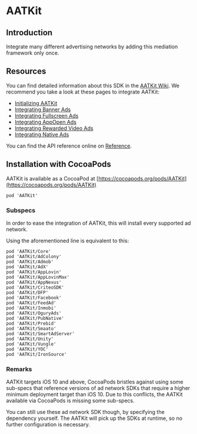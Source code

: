 # AATKit

## Introduction

Integrate many different advertising networks by adding this mediation
framework only once.

## Resources

You can find detailed information about this SDK in the
[AATKit Wiki](https://bitbucket.org/addapptr/aatkit-ios/wiki/Documentation).
We recommend you take a look at these pages to integrate AATKit:

* [Initializing AATKit](https://aatkit.gitbook.io/ios-integration/start/initialization)
* [Integrating Banner Ads](https://aatkit.gitbook.io/ios-integration/formats/banner)
* [Integrating Fullscreen Ads](https://aatkit.gitbook.io/ios-integration/formats/fullscreen-interstitial)
* [Integrating AppOpen Ads](https://aatkit.gitbook.io/ios-integration/formats/appopen-google)
* [Integrating Rewarded Video Ads](https://aatkit.gitbook.io/ios-integration/formats/rewarded-video)
* [Integrating Native Ads](https://aatkit.gitbook.io/ios-integration/formats/native-ad)

You can find the API reference online on [Reference](https://aatkit.gitbook.io/ios-integration/other/reference).

## Installation with CocoaPods

AATKit is available as a CocoaPod at [https://cocoapods.org/pods/AATKit](https://cocoapods.org/pods/AATKit)

    pod 'AATKit'

### Subspecs

In order to ease the integration of AATKit, this will install every
supported ad network. 

Using the aforementioned line is equivalent to this:

    pod 'AATKit/Core'
    pod 'AATKit/AdColony'
    pod 'AATKit/Admob'
    pod 'AATKit/AdX'
    pod 'AATKit/AppLovin'
    pod 'AATKit/AppLovinMax'
    pod 'AATKit/AppNexus'
    pod 'AATKit/CriteoSDK'
    pod 'AATKit/DFP'
    pod 'AATKit/Facebook'
    pod 'AATKit/FeedAd'
    pod 'AATKit/Inmobi'
    pod 'AATKit/OguryAds'
    pod 'AATKit/PubNative'
    pod 'AATKit/Prebid'
    pod 'AATKit/Smaato'
    pod 'AATKit/SmartAdServer'
    pod 'AATKit/Unity'
    pod 'AATKit/Vungle'
    pod 'AATKit/YOC'
    pod 'AATKit/IronSource'



### Remarks
AATKit targets iOS 10 and above, CocoaPods bristles against using some sub-specs
that reference versions of ad network SDKs that require a higher minimum deployment target
than iOS 10. Due to this conflicts, the AATKit available via CocoaPods is missing some sub-specs.

You can still use these ad network SDK though, by specifying the dependency yourself. The AATKit will
pick up the SDKs at runtime, so no further configuration is necessary.